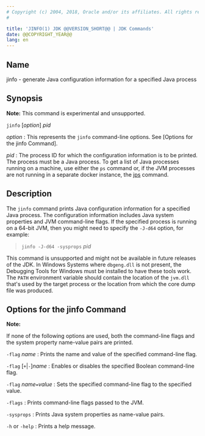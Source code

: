 ```yaml
---
# Copyright (c) 2004, 2018, Oracle and/or its affiliates. All rights reserved.
#

title: 'JINFO(1) JDK @@VERSION_SHORT@@ | JDK Commands'
date: @@COPYRIGHT_YEAR@@
lang: en
---
```


## Name

jinfo - generate Java configuration information for a specified Java process

## Synopsis

**Note:** This command is experimental and unsupported.

`jinfo` \[*option*\] *pid*

*option*
:   This represents the `jinfo` command-line options. See [Options for the
    jinfo Command].

*pid*
:   The process ID for which the configuration information is to be printed.
    The process must be a Java process. To get a list of Java processes running
    on a machine, use either the `ps` command or, if the JVM processes are not
    running in a separate docker instance, the [jps](jps.html) command.

## Description

The `jinfo` command prints Java configuration information for a specified Java
process. The configuration information includes Java system properties and JVM
command-line flags. If the specified process is running on a 64-bit JVM, then
you might need to specify the `-J-d64` option, for example:

>   `jinfo -J-d64 -sysprops` *pid*

This command is unsupported and might not be available in future releases of
the JDK. In Windows Systems where `dbgeng.dll` is not present, the Debugging
Tools for Windows must be installed to have these tools work. The `PATH`
environment variable should contain the location of the `jvm.dll` that's used
by the target process or the location from which the core dump file was
produced.

## Options for the jinfo Command

**Note:**

If none of the following options are used, both the command-line flags and the
system property name-value pairs are printed.

`-flag` *name*
:   Prints the name and value of the specified command-line flag.

`-flag` \[`+`\|`-`\]*name*
:   Enables or disables the specified Boolean command-line flag.

`-flag` *name*`=`*value*
:   Sets the specified command-line flag to the specified value.

`-flags`
:   Prints command-line flags passed to the JVM.

`-sysprops`
:   Prints Java system properties as name-value pairs.

`-h` or `-help`
:   Prints a help message.
